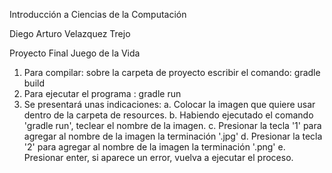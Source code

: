 Introducción a Ciencias de la Computación

Diego Arturo Velazquez Trejo

Proyecto Final Juego de la Vida

1. Para compilar: sobre la carpeta de proyecto  escribir el comando:  gradle build
2. Para ejecutar el programa : gradle run
3. Se presentará unas indicaciones: 
	a. Colocar la imagen que quiere usar dentro de la carpeta de resources. 
	b. Habiendo ejecutado el comando 'gradle run', teclear el nombre de la imagen.
	c. Presionar la tecla '1' para agregar al nombre de la imagen la terminación '.jpg'
	d. Presionar la tecla '2' para agregar al nombre de la imagen la terminación '.png'
	e. Presionar enter, si aparece un error, vuelva a ejecutar el proceso. 
